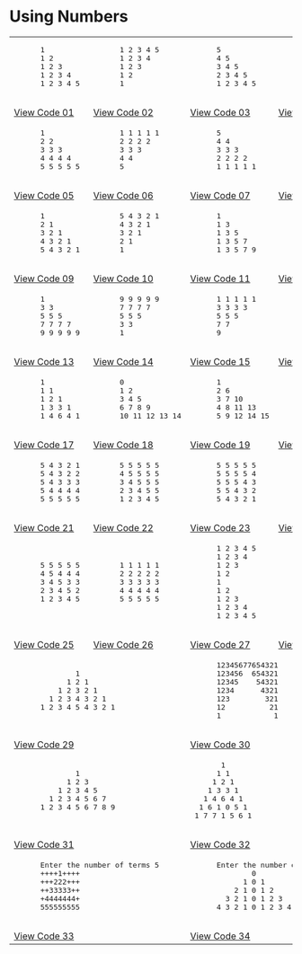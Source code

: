 # Using Numbers
<table>
  <tbody>
    <tr>
      <td><pre>
      1 
      1 2 
      1 2 3 
      1 2 3 4 
      1 2 3 4 5 
      </pre></td>
      <td><pre>
      1 2 3 4 5 
      1 2 3 4 
      1 2 3 
      1 2 
      1 
      </pre></td>
      <td><pre>
      5 
      4 5 
      3 4 5 
      2 3 4 5 
      1 2 3 4 5 
      </pre></td>
      <td><pre>
      1 2 3 4 5 
      2 3 4 5 
      3 4 5 
      4 5 
      5 
      </pre></td>
    </tr>
    <tr>
      <td ><a href="01/">View Code 01</a></td>
      <td ><a href="02/">View Code 02</a></td>
      <td ><a href="03/">View Code 03</a></td>
      <td ><a href="04/">View Code 04</a></td>
    </tr>
    <tr>
      <td><pre>
      1 
      2 2 
      3 3 3 
      4 4 4 4 
      5 5 5 5 5 
      </pre></td>
      <td><pre>
      1 1 1 1 1 
      2 2 2 2 
      3 3 3 
      4 4 
      5 
      </pre></td>
      <td><pre>
      5
      4 4 
      3 3 3 
      2 2 2 2 
      1 1 1 1 1
      </pre></td>
      <td><pre>
      5 5 5 5 5
      4 4 4 4 
      3 3 3 
      2 2 
      1
      </pre></td>
    </tr>
    <tr>
      <td ><a href="05/">View Code 05</a></td>
      <td ><a href="06/">View Code 06</a></td>
      <td ><a href="07/">View Code 07</a></td>
      <td ><a href="08/">View Code 08</a></td>
    </tr>
    <tr>
      <td><pre>
      1
      2 1
      3 2 1
      4 3 2 1
      5 4 3 2 1
      </pre></td>
      <td><pre>
      5 4 3 2 1
      4 3 2 1
      3 2 1
      2 1
      1
      </pre></td>
      <td><pre>
      1
      1 3
      1 3 5
      1 3 5 7
      1 3 5 7 9
      </pre></td>
      <td><pre>
      1 3 5 7 9
      1 3 5 7
      1 3 5
      1 3 
      1 
      </pre></td>
    </tr>
    <tr>
      <td ><a href="09/">View Code 09</a></td>
      <td ><a href="10/">View Code 10</a></td>
      <td ><a href="11/">View Code 11</a></td>
      <td ><a href="12/">View Code 12</a></td>
    </tr>
    <tr>
      <td><pre>
      1
      3 3
      5 5 5
      7 7 7 7
      9 9 9 9 9
      </pre></td>
      <td><pre>
      9 9 9 9 9
      7 7 7 7
      5 5 5
      3 3 
      1
      </pre></td>
      <td><pre>
      1 1 1 1 1
      3 3 3 3
      5 5 5
      7 7
      9
      </pre></td>
      <td><pre>
      9
      7 7
      5 5 5
      3 3 3 3
      1 1 1 1 1
      </pre></td>
    </tr>
    <tr>
      <td ><a href="13/">View Code 13</a></td>
      <td ><a href="14/">View Code 14</a></td>
      <td ><a href="15/">View Code 15</a></td>
      <td ><a href="16/">View Code 16</a></td>
    </tr>
    <tr>
      <td><pre>
      1
      1 1
      1 2 1
      1 3 3 1
      1 4 6 4 1
      </pre></td>
      <td><pre>
      0
      1 2
      3 4 5
      6 7 8 9
      10 11 12 13 14
      </pre></td>
      <td><pre>
      1
      2 6
      3 7 10
      4 8 11 13
      5 9 12 14 15
      </pre></td>
      <td><pre>
      2
      4 4 4
      6 6 6 6 6
      8 8 8 8 8 8 8
      </pre></td>
    </tr>
    <tr>
      <td ><a href="17/">View Code 17</a></td>
      <td ><a href="18/">View Code 18</a></td>
      <td ><a href="19/">View Code 19</a></td>
      <td ><a href="20/">View Code 20</a></td>
    </tr>
    <tr>
      <td><pre>
      5 4 3 2 1 
      5 4 3 2 2
      5 4 3 3 3
      5 4 4 4 4
      5 5 5 5 5
      </pre></td>
      <td><pre>
      5 5 5 5 5
      4 5 5 5 5
      3 4 5 5 5 
      2 3 4 5 5
      1 2 3 4 5 
      </pre></td>
      <td><pre>
      5 5 5 5 5
      5 5 5 5 4
      5 5 5 4 3
      5 5 4 3 2 
      5 4 3 2 1 
      </pre></td>
      <td><pre>
      1 2 3 4 5
      2 3 4 5 1
      3 4 5 1 1
      4 5 1 1 1 
      5 1 1 1 1 
      </pre></td>
    </tr>
    <tr>
      <td ><a href="21/">View Code 21</a></td>
      <td ><a href="22/">View Code 22</a></td>
      <td ><a href="23/">View Code 23</a></td>
      <td ><a href="24/">View Code 24</a></td>
    </tr>
    <tr>
      <td><pre>
      5 5 5 5 5
      4 5 4 4 4
      3 4 5 3 3
      2 3 4 5 2
      1 2 3 4 5
      </pre></td>
      <td><pre>
      1 1 1 1 1
      2 2 2 2 2
      3 3 3 3 3
      4 4 4 4 4
      5 5 5 5 5
      </pre></td>
      <td><pre>
      1 2 3 4 5
      1 2 3 4
      1 2 3
      1 2
      1
      1 2 
      1 2 3
      1 2 3 4
      1 2 3 4 5
      </pre></td>
      <td><pre>
      1
      1 2
      1 2 3
      1 2 3 4
      1 2 3 4 5
      1 2 3 4
      1 2 3
      1 2 
      1
      </pre></td>
    </tr>
    <tr>
      <td ><a href="25/">View Code 25</a></td>
      <td ><a href="26/">View Code 26</a></td>
      <td ><a href="27/">View Code 27</a></td>
      <td ><a href="28/">View Code 28</a></td>
    </tr>
    <tr>
      <td colspan=2><pre>
              1
            1 2 1
          1 2 3 2 1
        1 2 3 4 3 2 1
      1 2 3 4 5 4 3 2 1
      </pre></td>
      <td colspan=2><pre>
      12345677654321
      123456  654321
      12345    54321
      1234      4321
      123        321
      12          21
      1            1
      </pre></td>
    </tr>
    <tr>
      <td colspan=2><a href="29/">View Code 29</a></td>
      <td colspan=2><a href="30/">View Code 30</a></td>
    <tr>
      <td colspan=2><pre>
              1
            1 2 3
          1 2 3 4 5
        1 2 3 4 5 6 7
      1 2 3 4 5 6 7 8 9
      </pre></td>
      <td colspan=2><pre>
       1 
      1 1
     1 2 1
    1 3 3 1
   1 4 6 4 1
  1 6 1 0 5 1
 1 7 7 1 5 6 1
      </pre></td>
    </tr>
    <tr>
      <td colspan=2><a href="31/">View Code 31</a></td>
      <td colspan=2><a href="32/">View Code 32</a></td>
    </tr>
    <tr>
      <td colspan=2><pre>
      Enter the number of terms 5
      ++++1++++
      +++222+++
      ++33333++
      +4444444+
      555555555
      </pre></td>
      <td colspan=2><pre>
      Enter the number of rows : 5
              0
            1 0 1
          2 1 0 1 2
        3 2 1 0 1 2 3
      4 3 2 1 0 1 2 3 4
      </pre></td>
    </tr>
    <tr>
      <td colspan=2><a href="33/">View Code 33</a></td>
      <td colspan=2><a href="34/">View Code 34</a></td>
    </tr>
  </tbody>
</table>